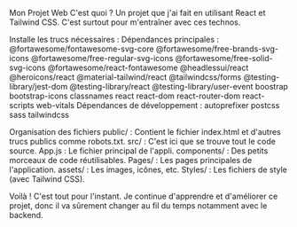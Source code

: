 Mon Projet Web
C'est quoi ?
Un projet que j'ai fait en utilisant React et Tailwind CSS. C'est surtout pour m'entraîner avec ces technos.

Installe les trucs nécessaires :
Dépendances principales :
@fortawesome/fontawesome-svg-core
@fortawesome/free-brands-svg-icons
@fortawesome/free-regular-svg-icons
@fortawesome/free-solid-svg-icons
@fortawesome/react-fontawesome
@headlessui/react
@heroicons/react
@material-tailwind/react
@tailwindcss/forms
@testing-library/jest-dom
@testing-library/react
@testing-library/user-event
boostrap
bootstrap-icons
classnames
react
react-dom
react-router-dom
react-scripts
web-vitals
Dépendances de développement :
autoprefixer
postcss
sass
tailwindcss

Organisation des fichiers
public/ : Contient le fichier index.html et d'autres trucs publics comme robots.txt.
src/ : C'est ici que se trouve tout le code source.
App.js : Le fichier principal de l'appli.
components/ : Des petits morceaux de code réutilisables.
Pages/ : Les pages principales de l'application.
assets/ : Les images, icônes, etc.
Styles/ : Les fichiers de style (avec Tailwind CSS).

Voilà !
C'est tout pour l'instant. Je continue d'apprendre et d'améliorer ce projet, donc il va sûrement changer au fil du temps notamment avec le backend.
